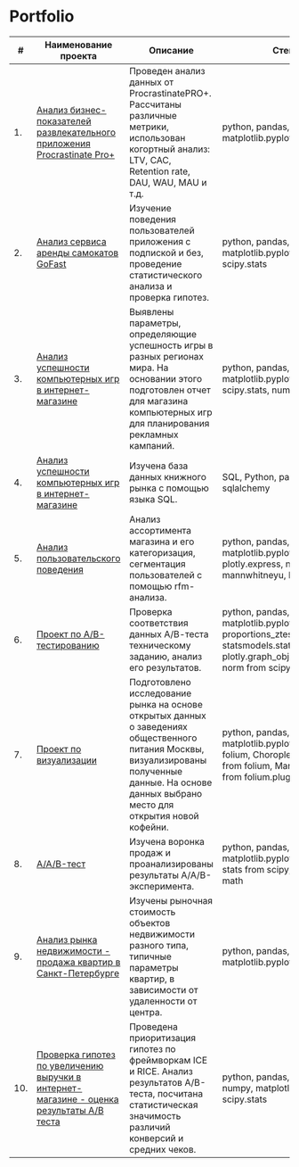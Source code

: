 # Portfolio
| #    | Наименование проекта                | Описание                                                     | Стек                                                         |
| ---- | ------------------------------------------------------------ | ------------------------------------------------------------ | ------------------------------------------------------------ |
| 1.   | [Анализ бизнес-показателей развлекательного приложения Procrastinate Pro+](https://github.com/DianaBegunova/Portfolio_DataAnalysis/tree/main/unit%20economics) | Проведен анализ данных от ProcrastinatePRO+. Рассчитаны различные метрики, использован когортный анализ: LTV, CAC, Retention rate, DAU, WAU, MAU и т.д. | python, pandas, numpy, matplotlib.pyplot, datetime |
| 2.   | [Анализ сервиса аренды самокатов GoFast](https://github.com/DianaBegunova/Portfolio_DataAnalysis/tree/main/statistics) | Изучение поведения пользователей приложения с подпиской и без, проведение статистического анализа и проверка гипотез. | python, pandas, matplotlib.pyplot, numpy, scipy.stats |
| 3.   | [Анализ успешности компьютерных игр в интернет-магазине](https://github.com/DianaBegunova/Portfolio_DataAnalysis/tree/main/modular_project) | Выявлены параметры, определяющие успешность игры в разных регионах мира. На основании этого подготовлен отчет для магазина компьютерных игр для планирования рекламных кампаний. | python, pandas, matplotlib.pyplot, seaborn, scipy.stats, numpy |
| 4.   | [Анализ успешности компьютерных игр в интернет-магазине](https://github.com/DianaBegunova/Portfolio_DataAnalysis/tree/main/sql%20project) | Изучена база данных книжного рынка с помощью языка SQL. | SQL, Python, pandas, sqlalchemy |
| 5.   | [Анализ пользовательского поведения](https://github.com/DianaBegunova/Portfolio_DataAnalysis/tree/main/users'%20patterns) | Анализ ассортимента магазина и его категоризация, сегментация пользователей с помощью rfm-анализа. | python, pandas, seaborn, matplotlib.pyplot, plotly.express, numpy, mannwhitneyu, kruskal |
| 6.   | [Проект по А/B-тестированию](https://github.com/DianaBegunova/Portfolio_DataAnalysis/tree/main/ab%20test%20final) | Проверка соответствия данных А/В-теста техническому заданию, анализ его результатов. | python, pandas, matplotlib.pyplot, seaborn, proportions_ztest from statsmodels.stats.proportion, plotly.graph_objects, numpy, norm from scipy.stats |
| 7.   | [Проект по визуализации](https://github.com/DianaBegunova/Portfolio_DataAnalysis/tree/main/visualization) | Подготовлено исследование рынка на основе открытых данных о заведениях общественного питания Москвы, визуализированы полученные данные. На основе данных выбрано место для открытия новой кофейни. | python, pandas, matplotlib.pyplot, seaborn, folium, Choropleth, Marker from folium, MarkerCluster from folium.plugins |
| 8.   | [A/A/B-тест](https://github.com/DianaBegunova/Portfolio_DataAnalysis/tree/main/aab%20test) | Изучена воронка продаж и проанализированы результаты A/A/B-эксперимента. | python, pandas, matplotlib.pyplot, seaborn, stats from scipy, numpy, math |
| 9.   | [Анализ рынка недвижимости - продажа квартир в Санкт-Петербурге](https://github.com/DianaBegunova/Portfolio_DataAnalysis/tree/main/eda) | Изучены рыночная стоимость объектов недвижимости разного типа, типичные параметры квартир, в зависимости от удаленности от центра. | python, pandas, matplotlib.pyplot |
| 10.   | [Проверка гипотез по увеличению выручки в интернет-магазине - оценка результаты A/B теста](https://github.com/DianaBegunova/Portfolio_DataAnalysis/tree/main/ab_test) | Проведена приоритизация гипотез по фреймворкам ICE и RICE. Анализ результатов A/B-теста, посчитана статистическая значимость различий конверсий и средних чеков. | python, pandas, datetime, numpy, matplotlib.pyplot, scipy.stats |
